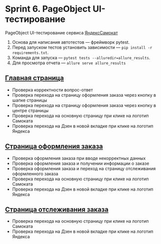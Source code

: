 # Sprint 6. PageObject UI-тестирование

PageObject UI-тестирование сервиса [ЯндексСамокат](https://qa-scooter.praktikum-services.ru/)
1. Основа для написания автотестов — фреймворк pytest.
2. Перед запуском тестов установить зависимости — `pip install -r requirements.txt`.
3. Команда для запуска — `pytest tests --alluredir=allure_results`.
4. Для просмотра отчета — `allure serve allure_results`

## [Главная страница](tests/test_home_page.py)
* Проверка корректности вопрос-ответ
* Проверка перехода на страницу оформления заказа через кнопку в шапке страницы
* Проверка перехода на страницу оформления заказа через кнопку в центре страницы
* Проверка перехода на основную страницу при клике на логотип Самоката
* Проверка перехода на Дзен в новой вкладке при клике на логотип Яндекса

## [Страница оформления заказа](tests/test_order_page.py)
* Проверка оформления заказа при вводе некорректных данных
* Проверка оформления заказа и получении информации о заказе
* Проверка оформления заказа и переход на страницу отслеживания оформленного заказа
* Проверка перехода на основную страницу при клике на логотип Самоката
* Проверка перехода на Дзен в новой вкладке при клике на логотип Яндекса

## [Страница отслеживания заказа](tests/test_order_status_page.py)
* Проверка перехода на основную страницу при клике на логотип Самоката
* Проверка перехода на Дзен в новой вкладке при клике на логотип Яндекса

